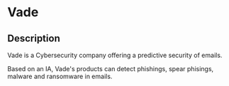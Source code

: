 # Vade

## Description

Vade is a Cybersecurity company offering a predictive security of emails.

Based on an IA, Vade's products can detect phishings, spear phisings, malware and ransomware in emails.